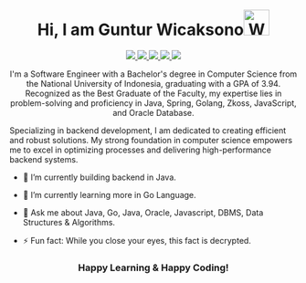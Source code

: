<p align="center"> <h1 align="center"> Hi, I am Guntur Wicaksono<img src="https://raw.githubusercontent.com/nixin72/nixin72/master/wave.gif" 
         alt="Waving hand animated gif"
         height="45"
         width="45" /></h1> </p>
<p align="center">
<a href="https://www.linkedin.com/in/guntur-wicaksono/" target="_blank"><img src="https://img.shields.io/badge/LinkedIn-0077B5?style=for-the-badge&logo=linkedin&logoColor=white"/> </a>
<a href="https://leetcode.com/gunturwsn/" target="_blank"><img src="https://img.shields.io/badge/-LeetCode-FFA116?style=for-the-badge&logo=LeetCode&logoColor=black"/> </a>
<a href="https://www.hackerrank.com/profile/gunturwsn" target="_blank"><img src="https://img.shields.io/badge/-Hackerrank-2EC866?style=for-the-badge&logo=HackerRank&logoColor=white"/> </a>
<a href="https://twitter.com/gunturwsn" target="_blank"><img src="https://img.shields.io/badge/Twitter-1DA1F2?style=for-the-badge&logo=twitter&logoColor=white"/> </a>
<a href="mailto:gunturw79@gmail.com" target="_blank"><img src="https://img.shields.io/badge/Gmail-D14836?style=for-the-badge&logo=gmail&logoColor=white"/> </a>
</p>

<p align="center">I'm a Software Engineer with a Bachelor's degree in Computer Science from the National University of Indonesia, graduating with a GPA of 3.94. Recognized as the Best Graduate of the Faculty, my expertise lies in problem-solving and proficiency in Java, Spring, Golang, Zkoss, JavaScript, and Oracle Database.

Specializing in backend development, I am dedicated to creating efficient and robust solutions. My strong foundation in computer science empowers me to excel in optimizing processes and delivering high-performance backend systems.</p>


-  🔭 I’m currently building backend in Java.

-  🌱 I’m currently learning more in Go Language.

-  💬 Ask me about Java, Go, Java, Oracle, Javascript, DBMS, Data Structures & Algorithms.

-  ⚡ Fun fact: While you close your eyes, this fact is decrypted.




<div align="center">

### Happy Learning & Happy Coding!

</div>

